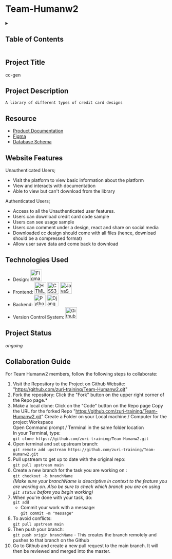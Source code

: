 # Team-Humanw2

<details><summary><h2>Table of Contents</h2></summary>

* [Project Title](#Project-Title)
* [Project Description](#project-description)
* [Resource](#resource)
* [Website Features](#website-features)
* [Technologies Used](#technologies-used)
* [Project Status](#project-status)
* [Collaboration Guide](#collaboration-guide)</details>

## Project Title
cc-gen

## Project Description
    A library of different types of credit card designs

## Resource
* [Product Documentation](https://docs.google.com/document/d/15_CW3yIrWMxepYVp_7WHOLzd5md7q2thjMBgyGg_PrE/edit?usp=sharing)
* [Figma](https://www.figma.com/file/vHvm0LLeEOO2wDEw9tMcG7/Team-Humanw2-CC_gen?node-id=0%3A1&t=z3IEJkfp8tAnV9JV-1)
* [Database Schema](https://bit.ly/3umgFTd)

## Website Features

Unauthenticated Users;

* Visit the platform to view basic information about the platform
* View and interacts with documentation
* Able to view but can't download from the library

Authenticated Users;
* Access to all the Unauthenticated user features.
* Users can download credit card code sample
* Users can see usage sample
* Users can comment under a design, react and share on social media
* Downloaded cc design should come with all files (hence, download should be a compressed format)
* Allow user save data and come back to download

## Technologies Used
* Design: <a href="https://www.figma.com/" target="_blank" rel="noreferrer"><img src="https://raw.githubusercontent.com/danielcranney/readme-generator/main/public/icons/skills/figma-colored.svg" width="36" height="36" alt="Figma" /></a>
* Frontend: <a href="https://developer.mozilla.org/en-US/docs/Glossary/HTML5" target="_blank" rel="noreferrer"><img src="https://raw.githubusercontent.com/danielcranney/readme-generator/main/public/icons/skills/html5-colored.svg" width="36" height="36" alt="HTML5" /></a>
	<a href="https://www.w3.org/TR/CSS/#css" target="_blank" rel="noreferrer"><img src="https://raw.githubusercontent.com/danielcranney/readme-generator/main/public/icons/skills/css3-colored.svg" width="36" height="36" alt="CSS3" /></a>
	<a href="https://developer.mozilla.org/en-US/docs/Web/JavaScript" target="_blank" rel="noreferrer"><img src="https://raw.githubusercontent.com/danielcranney/readme-generator/main/public/icons/skills/javascript-colored.svg" width="36" height="36" alt="JavaScript" /></a>
* Backend: <a href="https://www.python.org/" target="_blank" rel="noreferrer"><img src="https://raw.githubusercontent.com/danielcranney/readme-generator/main/public/icons/skills/python-colored.svg" width="36" height="36" alt="Python" /></a>
   <a href="https://www.djangoproject.com/" target="_blank" rel="noreferrer"><img src="https://verbose-equals-true.gitlab.io/django-postgres-vue-gitlab-ecs/django.jpg" width="36" height="36" alt="Django"/></a>
* Version Control System: <a href="https://www.github.com/" target="_blank" rel="noreferrer"><img src="https://github.githubassets.com/images/modules/logos_page/GitHub-Mark.png" width="36" height="36" alt="Github"/></a>

## Project Status
 _ongoing_
 
## Collaboration Guide
For Team Humanw2 members, follow the following steps to collaborate:
1. Visit the Repository to the Project on Github Website: "https://github.com/zuri-training/Team-Humanw2.git" <br/>
2. Fork the repository: Click the "Fork" button on the upper right corner of the Repo page.* <br/>
3. Make a local clone: 
     Click on the "Code" button on the Repo page 
     Copy the URL for the forked Repo "https://github.com/zuri-training/Team-Humanw2.git" 
     Create a Folder on your Local machine / Computer for the project Workspace <br/>
     Open Command prompt / Terminal in the same folder location <br/>
     In your Terminal, type: <br/>
        `git clone https://github.com/zuri-training/Team-Humanw2.git`
4. Open terminal and set upstream branch: <br/>
    `git remote add upstream https://github.com/zuri-training/Team-Humanw2.git`
5. Pull upstream to get up to date with the original repo:<br/>
    `git pull upstream main`
6. Create a new branch for the task you are working on :<br/>
    `git checkout -b branchName`<br/>
    *(Make sure your branchName is descriptive in context to the feature you are working on. Also be sure to check which branch you are on using `git status` before you begin working)*
7. When you're done with your task, do:<br/>
    `git add`<br/>
   - Commit your work with a message:<br/>
   `git commit -m "message"`
8. To avoid conflicts:<br/>
    `git pull upstream main`
9. Then push your branch:<br/>
    `git push origin branchName` - This creates the branch remotely and pushes to that branch on the Github
10. Go to Github and create a new pull request to the main branch. It will then be reviewed and merged into the master.
